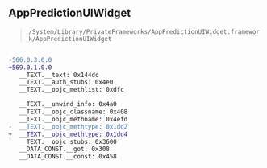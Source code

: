 ## AppPredictionUIWidget

> `/System/Library/PrivateFrameworks/AppPredictionUIWidget.framework/AppPredictionUIWidget`

```diff

-566.0.3.0.0
+569.0.1.0.0
   __TEXT.__text: 0x144dc
   __TEXT.__auth_stubs: 0x4e0
   __TEXT.__objc_methlist: 0xdfc

   __TEXT.__unwind_info: 0x4a0
   __TEXT.__objc_classname: 0x408
   __TEXT.__objc_methname: 0x4efd
-  __TEXT.__objc_methtype: 0x1dd2
+  __TEXT.__objc_methtype: 0x1dd4
   __TEXT.__objc_stubs: 0x3600
   __DATA_CONST.__got: 0x308
   __DATA_CONST.__const: 0x458

```
